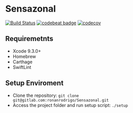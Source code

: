 # Sensazonal

[![Build Status](https://www.bitrise.io/app/09299d7edd3ccd10/status.svg?token=xb0q-N6eez9ENU1o1-0SYQ&branch=master)](https://www.bitrise.io/app/09299d7edd3ccd10) [![codebeat badge](https://codebeat.co/badges/ebde7674-9efe-4081-a066-1d2de4e5301a)](https://codebeat.co/projects/github-com-ronanrodrigo-sensazonal-master)
 [![codecov](https://codecov.io/gh/ronanrodrigo/Sensazonal/branch/master/graph/badge.svg)](https://codecov.io/gh/ronanrodrigo/Sensazonal)


## Requiremetnts
- Xcode 9.3.0+
- Homebrew
- Carthage
- SwiftLint

## Setup Enviroment
- Clone the repository:
`git clone git@gitlab.com:ronanrodrigo/Sensazonal.git`
- Access the project folder and run setup script:
`./setup`
